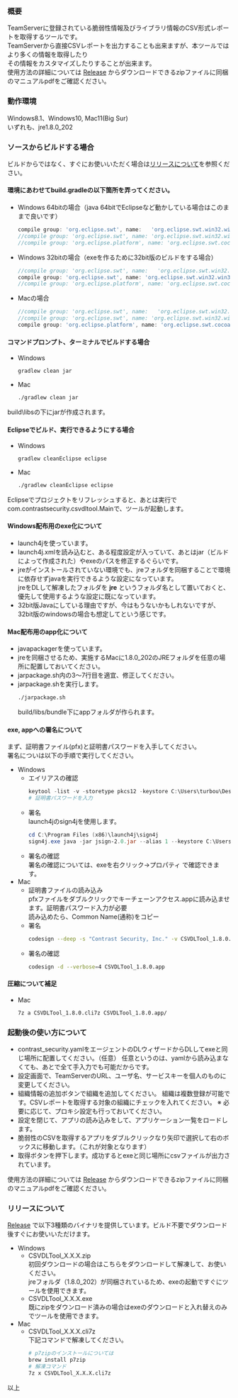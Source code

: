 ### 概要
TeamServerに登録されている脆弱性情報及びライブラリ情報のCSV形式レポートを取得するツールです。  
TeamServerから直接CSVレポートを出力することも出来ますが、本ツールではより多くの情報を取得したり  
その情報をカスタマイズしたりすることが出来ます。  
使用方法の詳細については [Release](https://github.com/Contrast-Security-OSS/CSVDLTool/releases) からダウンロードできるzipファイルに同梱のマニュアルpdfをご確認ください。


### 動作環境
Windows8.1、Windows10, Mac11(Big Sur)  
いずれも、jre1.8.0_202

### ソースからビルドする場合

ビルドからではなく、すぐにお使いいただく場合は[リリースについて](#リリースについて)を参照ください。


#### 環境にあわせてbuild.gradleの以下箇所を弄ってください。

- Windows 64bitの場合（java 64bitでEclipseなど動かしている場合はこのままで良いです）

  ```gradle
  compile group: 'org.eclipse.swt', name:   'org.eclipse.swt.win32.win32.x86_64', version: '4.3'
  //compile group: 'org.eclipse.swt', name: 'org.eclipse.swt.win32.win32.x86', version: '4.3'
  //compile group: 'org.eclipse.platform', name: 'org.eclipse.swt.cocoa.macosx.x86_64', version: '3.109.0', transitive: false
  ```
- Windows 32bitの場合（exeを作るために32bit版のビルドをする場合）

  ```gradle
  //compile group: 'org.eclipse.swt', name:   'org.eclipse.swt.win32.win32.x86_64', version: '4.3'
  compile group: 'org.eclipse.swt', name: 'org.eclipse.swt.win32.win32.x86', version: '4.3'
  //compile group: 'org.eclipse.platform', name: 'org.eclipse.swt.cocoa.macosx.x86_64', version: '3.109.0', transitive: false
  ```
- Macの場合

  ```gradle
  //compile group: 'org.eclipse.swt', name:   'org.eclipse.swt.win32.win32.x86_64', version: '4.3'
  //compile group: 'org.eclipse.swt', name: 'org.eclipse.swt.win32.win32.x86', version: '4.3'
  compile group: 'org.eclipse.platform', name: 'org.eclipse.swt.cocoa.macosx.x86_64', version: '3.109.0', transitive: false
  ```

#### コマンドプロンプト、ターミナルでビルドする場合

- Windows
  ```powershell
  gradlew clean jar
  ```
- Mac
  ```bash
  ./gradlew clean jar
  ```
build\libsの下にjarが作成されます。

#### Eclipseでビルド、実行できるようにする場合

- Windows
  ```powershell
  gradlew cleanEclipse eclipse
  ```
- Mac
  ```bash
  ./gradlew cleanEclipse eclipse
  ```
Eclipseでプロジェクトをリフレッシュすると、あとは実行でcom.contrastsecurity.csvdltool.Mainで、ツールが起動します。

#### Windows配布用のexe化について

- launch4jを使っています。
- launch4j.xmlを読み込むと、ある程度設定が入っていて、あとはjar（ビルドによって作成された）やexeのパスを修正するぐらいです。
- jreがインストールされていない環境でも、jreフォルダを同梱することで環境に依存せずjavaを実行できるような設定になっています。  
  jreをDLして解凍したフォルダを **jre** というフォルダ名として置いておくと、優先して使用するような設定に既になっています。
- 32bit版Javaにしている理由ですが、今はもうないかもしれないですが、32bit版のwindowsの場合も想定してという感じです。

#### Mac配布用のapp化について

- javapackagerを使っています。
- jreを同梱させるため、実施するMacに1.8.0_202のJREフォルダを任意の場所に配置しておいてください。
- jarpackage.sh内の3〜7行目を適宜、修正してください。
- jarpackage.shを実行します。
  ```bash
  ./jarpackage.sh
  ```
  build/libs/bundle下にappフォルダが作られます。

#### exe, appへの署名について

まず、証明書ファイル(pfx)と証明書パスワードを入手してください。  
署名についは以下の手順で実行してください。  
- Windows  
  - エイリアスの確認
    ```powershell
    keytool -list -v -storetype pkcs12 -keystore C:\Users\turbou\Desktop\CSVDLTool_work\XXXXX.pfx
    # 証明書パスワードを入力
    ```
  - 署名  
    launch4jのsign4jを使用します。
    ```powershell
    cd C:\Program Files (x86)\launch4j\sign4j
    sign4j.exe java -jar jsign-2.0.jar --alias 1 --keystore C:\Users\turbou\Desktop\CSVDLTool_work\XXXXX.pfx --storepass [パスワード] C:\Users\turbou\Desktop\CSVDLTool_work\common\CSVDLTool_1.8.0.exe
    ```
  - 署名の確認  
    署名の確認については、exeを右クリック->プロパティ で確認できます。
- Mac
  - 証明書ファイルの読み込み  
    pfxファイルをダブルクリックでキーチェーンアクセス.appに読み込ませます。証明書パスワード入力が必要  
    読み込めたら、Common Name(通称)をコピー
  - 署名
    ```bash
    codesign --deep -s "Contrast Security, Inc." -v CSVDLTool_1.8.0.app
    ```
  - 署名の確認
    ```bash
    codesign -d --verbose=4 CSVDLTool_1.8.0.app
    ```
    
#### 圧縮について補足

- Mac
  ```bash
  7z a CSVDLTool_1.8.0.cli7z CSVDLTool_1.8.0.app/
  ```

### 起動後の使い方について

- contrast_security.yamlをエージェントのDLウィザードからDLしてexeと同じ場所に配置してください。（任意）
  任意というのは、yamlから読み込まなくても、あとで全て手入力でも可能だからです。
- 設定画面で、TeamServerのURL、ユーザ名、サービスキーを個人のものに変更してください。
- 組織情報の追加ボタンで組織を追加してください。
  組織は複数登録が可能です。CSVレポートを取得する対象の組織にチェックを入れてください。
  ※ 必要に応じて、プロキシ設定も行っておいてください。
- 設定を閉じて、アプリの読み込みをして、アプリケーション一覧をロードします。
- 脆弱性のCSVを取得するアプリをダブルクリックなり矢印で選択して右のボックスに移動します。（これが対象となります）
- 取得ボタンを押下します。成功するとexeと同じ場所にcsvファイルが出力されています。

使用方法の詳細については [Release](https://github.com/Contrast-Security-OSS/CSVDLTool/releases) からダウンロードできるzipファイルに同梱のマニュアルpdfをご確認ください。

### リリースについて
[Release](https://github.com/Contrast-Security-OSS/CSVDLTool/releases) で以下3種類のバイナリを提供しています。ビルド不要でダウンロード後すぐにお使いいただけます。
- Windows
  - CSVDLTool_X.X.X.zip  
    初回ダウンロードの場合はこちらをダウンロードして解凍して、お使いください。  
    jreフォルダ（1.8.0_202）が同梱されているため、exeの起動ですぐにツールを使用できます。
  - CSVDLTool_X.X.X.exe  
    既にzipをダウンロード済みの場合はexeのダウンロードと入れ替えのみでツールを使用できます。
- Mac
  - CSVDLTool_X.X.X.cli7z  
    下記コマンドで解凍してください。  
    ```bash
    # p7zipのインストールについては
    brew install p7zip
    # 解凍コマンド
    7z x CSVDLTool_X.X.X.cli7z
    ```

以上
